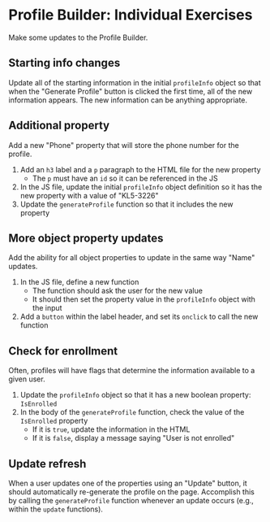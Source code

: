 # Profile Builder: Individual Exercises
Make some updates to the Profile Builder.

## Starting info changes
Update all of the starting information in the initial `profileInfo` object so that when the "Generate Profile" button is clicked the first time, all of the new information appears. The new information can be anything appropriate.

## Additional property
Add a new "Phone" property that will store the phone number for the profile.

1. Add an `h3` label and a `p` paragraph to the HTML file for the new property
    - The `p` must have an `id` so it can be referenced in the JS
1. In the JS file, update the initial `profileInfo` object definition so it has the new property with a value of  "KL5-3226"
1. Update the `generateProfile` function so that it includes the new property

## More object property updates
Add the ability for all object properties to update in the same way "Name" updates.

1. In the JS file, define a new function
    - The function should ask the user for the new value
    - It should then set the property value in the `profileInfo` object with the input
1. Add a `button` within the label header, and set its `onclick` to call the new function

## Check for enrollment
Often, profiles will have flags that determine the information available to a given user.

1. Update the `profileInfo` object so that it has a new boolean property: `IsEnrolled`
1. In the body of the `generateProfile` function, check the value of the `IsEnrolled` property
    - If it is `true`, update the information in the HTML
    - If it is `false`, display a message saying "User is not enrolled"

## Update refresh
When a user updates one of the properties using an "Update" button, it should automatically re-generate the profile on the page. Accomplish this by calling the `generateProfile` function whenever an update occurs (e.g., within the `update` functions).